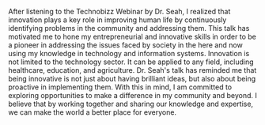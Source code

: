 After listening to the Technobizz Webinar by Dr. Seah, I realized that innovation plays a key role in improving human life by continuously identifying problems in the community and addressing them. This talk has motivated me to hone my entrepreneurial and innovative skills in order to be a pioneer in addressing the issues faced by society in the here and now using my knowledge in technology and information systems. Innovation is not limited to the technology sector. It can be applied to any field, including healthcare, education, and agriculture. Dr. Seah's talk has reminded me that being innovative is not just about having brilliant ideas, but also about being proactive in implementing them. With this in mind, I am committed to exploring opportunities to make a difference in my community and beyond. I believe that by working together and sharing our knowledge and expertise, we can make the world a better place for everyone.
